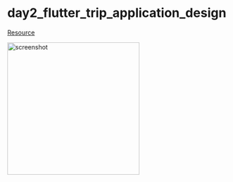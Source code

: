# day2_flutter_trip_application_design


[Resource](https://github.com/afgprogrammer/Flutter-trip-app-ui)

<img src="screenshot.png" alt="screenshot" style="width:300px;"/>
